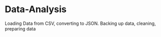 # Data-Analysis
Loading Data from CSV, converting to JSON. Backing up data, cleaning, preparing data
